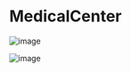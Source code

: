 ﻿# MedicalCenter

![image](https://github.com/ella00100/MedicalCenter/assets/103167624/ab3c0c03-a410-401d-abd0-2eeff78f609e)

![image](https://github.com/ella00100/MedicalCenter/assets/103167624/8477b100-1151-4729-b6d5-23c126779734)
